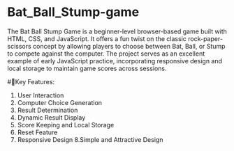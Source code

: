 # Bat_Ball_Stump-game

The Bat Ball Stump Game is a beginner-level browser-based game built with HTML, CSS, and JavaScript. It offers a fun twist on the classic rock-paper-scissors concept by allowing players to choose between Bat, Ball, or Stump to compete against the computer. The project serves as an excellent example of early JavaScript practice, incorporating responsive design and local storage to maintain game scores across sessions.

#🌟Key Features:

1. User Interaction
2. Computer Choice Generation
3. Result Determination 
4. Dynamic Result Display 
5. Score Keeping and Local Storage
6. Reset Feature
7. Responsive Design
8.Simple and Attractive Design

